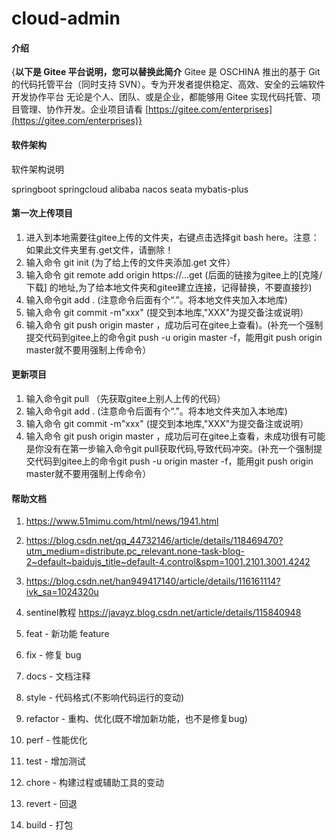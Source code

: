 # cloud-admin

#### 介绍
{**以下是 Gitee 平台说明，您可以替换此简介**
Gitee 是 OSCHINA 推出的基于 Git 的代码托管平台（同时支持 SVN）。专为开发者提供稳定、高效、安全的云端软件开发协作平台
无论是个人、团队、或是企业，都能够用 Gitee 实现代码托管、项目管理、协作开发。企业项目请看 [https://gitee.com/enterprises](https://gitee.com/enterprises)}

#### 软件架构
软件架构说明

springboot
springcloud alibaba
nacos
seata
mybatis-plus

#### 第一次上传项目

1.  进入到本地需要往gitee上传的文件夹，右键点击选择git bash here。注意：如果此文件夹里有.get文件，请删除！
2. 输入命令 git init (为了给上传的文件夹添加.get 文件）
3. 输入命令 git remote add origin https://…get (后面的链接为gitee上的[克隆/下载] 的地址,为了给本地文件夹和gitee建立连接，记得替换，不要直接抄)
4. 输入命令git add . (注意命令后面有个“.”。将本地文件夹加入本地库)
5. 输入命令 git commit -m"xxx" (提交到本地库,"XXX"为提交备注或说明）
6. 输入命令 git push origin master ，成功后可在gitee上查看)。(补充一个强制提交代码到gitee上的命令git push -u origin master -f，能用git push origin master就不要用强制上传命令）


#### 更新项目

1. 输入命令git pull （先获取gitee上别人上传的代码）
2. 输入命令git add . (注意命令后面有个“.”。将本地文件夹加入本地库)
3. 输入命令 git commit -m"xxx" (提交到本地库,"XXX"为提交备注或说明）
4. 输入命令 git push origin master ，成功后可在gitee上查看，未成功很有可能是你没有在第一步输入命令git pull获取代码,导致代码冲突。(补充一个强制提交代码到gitee上的命令git push -u origin master -f，能用git push origin master就不要用强制上传命令）

#### 帮助文档
1. https://www.51mimu.com/html/news/1941.html
2. https://blog.csdn.net/qq_44732146/article/details/118469470?utm_medium=distribute.pc_relevant.none-task-blog-2~default~baidujs_title~default-4.control&spm=1001.2101.3001.4242
3. https://blog.csdn.net/han949417140/article/details/116161114?ivk_sa=1024320u
4. sentinel教程 https://javayz.blog.csdn.net/article/details/115840948


1. feat - 新功能 feature
1. fix - 修复 bug
1. docs - 文档注释
1. style - 代码格式(不影响代码运行的变动)
1. refactor - 重构、优化(既不增加新功能，也不是修复bug)
1. perf - 性能优化
1. test - 增加测试
1. chore - 构建过程或辅助工具的变动
1. revert - 回退
1. build - 打包
